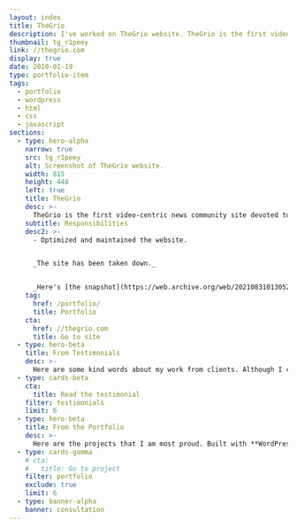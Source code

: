 ```yaml
---
layout: index
title: TheGrio
description: I've worked on TheGrio website. TheGrio is the first video-centric news community site devoted to providing African-Americans with stories and perspectives.
thumbnail: tg_r1peey
link: //thegrio.com
display: true
date: 2010-01-19
type: portfolio-item
tags:
  - portfolio
  - wordpress
  - html
  - css
  - javascript
sections:
  - type: hero-alpha
    narrow: true
    src: tg_r1peey
    alt: Screenshot of TheGrio website.
    width: 815
    height: 448
    left: true
    title: TheGrio
    desc: >-
      TheGrio is the first video-centric news community site devoted to providing African-Americans with stories and perspectives that appeal to them but are underrepresented in existing national news outlets. The site runs on WordPress.
    subtitle: Responsibilities
    desc2: >-
      - Optimized and maintained the website.


      _The site has been taken down._


      _Here's [the snapshot](https://web.archive.org/web/20210831013052/https://thegrio.com/) of the site._
    tag:
      href: /portfolio/
      title: Portfolio
    cta:
      href: //thegrio.com
      title: Go to site
  - type: hero-beta
    title: From Testimonials
    desc: >-
      Here are some kind words about my work from clients. Although I collaborated with clients from more than 10 countries, most of them came from **The United States**.
  - type: cards-beta
    cta:
      title: Read the testimonial
    filter: testimonials
    limit: 6
  - type: hero-beta
    title: From the Portfolio
    desc: >-
      Here are the projects that I am most proud. Built with **WordPress**, **Shopify**, **Jekyll**, and **Hugo**, among others.
  - type: cards-gamma
    # cta:
    #   title: Go to project
    filter: portfolio
    exclude: true
    limit: 6
  - type: banner-alpha
    banner: consultation
---
```

